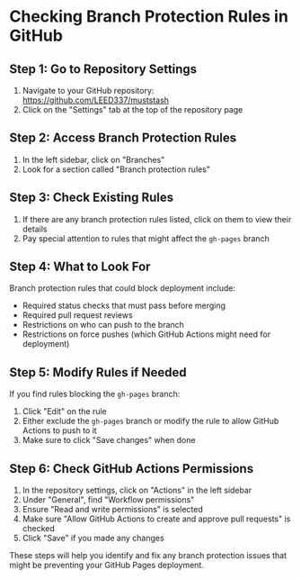 # Checking Branch Protection Rules in GitHub

## Step 1: Go to Repository Settings
1. Navigate to your GitHub repository: https://github.com/LEED337/muststash
2. Click on the "Settings" tab at the top of the repository page

## Step 2: Access Branch Protection Rules
1. In the left sidebar, click on "Branches"
2. Look for a section called "Branch protection rules"

## Step 3: Check Existing Rules
1. If there are any branch protection rules listed, click on them to view their details
2. Pay special attention to rules that might affect the `gh-pages` branch

## Step 4: What to Look For
Branch protection rules that could block deployment include:
- Required status checks that must pass before merging
- Required pull request reviews
- Restrictions on who can push to the branch
- Restrictions on force pushes (which GitHub Actions might need for deployment)

## Step 5: Modify Rules if Needed
If you find rules blocking the `gh-pages` branch:
1. Click "Edit" on the rule
2. Either exclude the `gh-pages` branch or modify the rule to allow GitHub Actions to push to it
3. Make sure to click "Save changes" when done

## Step 6: Check GitHub Actions Permissions
1. In the repository settings, click on "Actions" in the left sidebar
2. Under "General", find "Workflow permissions"
3. Ensure "Read and write permissions" is selected
4. Make sure "Allow GitHub Actions to create and approve pull requests" is checked
5. Click "Save" if you made any changes

These steps will help you identify and fix any branch protection issues that might be preventing your GitHub Pages deployment.